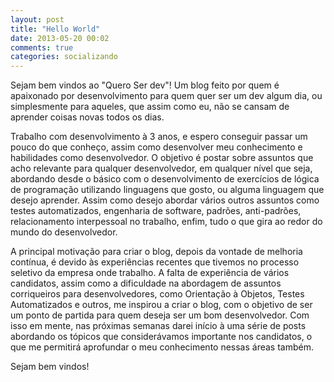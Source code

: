 ```yaml
---
layout: post
title: "Hello World"
date: 2013-05-20 00:02
comments: true
categories: socializando
---
```


Sejam bem vindos ao "Quero Ser dev"! Um blog feito por quem é apaixonado por desenvolvimento para quem quer ser um dev algum dia, ou simplesmente para aqueles, que assim como eu, não se cansam de aprender coisas novas todos os dias.

Trabalho com desenvolvimento à 3 anos, e espero conseguir passar um pouco do que conheço, assim como desenvolver meu conhecimento e habilidades como desenvolvedor. O objetivo é postar sobre assuntos que acho relevante para qualquer desenvolvedor, em qualquer nível que seja, abordando desde o básico com o desenvolvimento de exercícios de lógica de programação utilizando linguagens que gosto, ou alguma linguagem que desejo aprender. Assim como desejo abordar vários outros assuntos como testes automatizados, engenharia de software, padrões, anti-padrões, relacionamento interpessoal no trabalho, enfim, tudo o que gira ao redor do mundo do desenvolvedor.

A principal motivação para criar o blog, depois da vontade de melhoria contínua, é devido às experiências recentes que tivemos no processo seletivo da empresa onde trabalho. A falta de experiência de vários candidatos, assim como a dificuldade na abordagem de assuntos corriqueiros para desenvolvedores, como Orientação à Objetos, Testes Automatizados e outros, me inspirou a criar o blog, com o objetivo de ser um ponto de partida para quem deseja ser um bom desenvolvedor. Com isso em mente, nas próximas semanas darei início à uma série de posts abordando os tópicos que considerávamos importante nos candidatos, o que me permitirá aprofundar o meu conhecimento nessas áreas também.

Sejam bem vindos!


